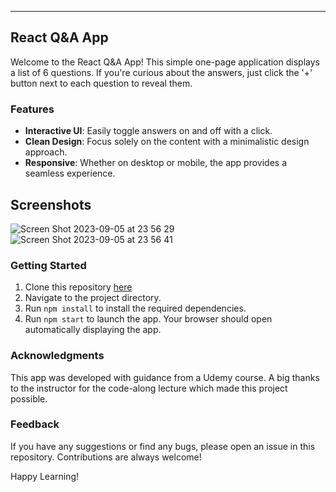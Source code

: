 ---

## React Q&A App

Welcome to the React Q&A App! This simple one-page application displays a list of 6 questions. If you're curious about the answers, just click the '+' button next to each question to reveal them.

### Features

- **Interactive UI**: Easily toggle answers on and off with a click.
- **Clean Design**: Focus solely on the content with a minimalistic design approach.
- **Responsive**: Whether on desktop or mobile, the app provides a seamless experience.

## Screenshots

![Screen Shot 2023-09-05 at 23 56 29](https://github.com/Litalhag/accordion/assets/130139673/0f3f38ec-5969-4be4-af97-d2ee0bac414a)
![Screen Shot 2023-09-05 at 23 56 41](https://github.com/Litalhag/accordion/assets/130139673/15533f0a-7272-4b5d-829c-065b1f31442d)

### Getting Started

1. Clone this repository [here]('https://github.com/Litalhag/accordion')
2. Navigate to the project directory.
3. Run `npm install` to install the required dependencies.
4. Run `npm start` to launch the app. Your browser should open automatically displaying the app.

### Acknowledgments

This app was developed with guidance from a Udemy course. A big thanks to the instructor for the code-along lecture which made this project possible.

### Feedback

If you have any suggestions or find any bugs, please open an issue in this repository. Contributions are always welcome!

Happy Learning!

